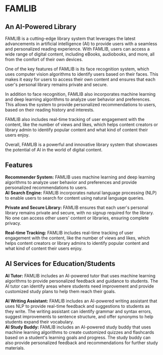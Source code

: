 #                                                           FAMLIB  
 ## An AI-Powered Library    
FAMLIB is a cutting-edge library system that leverages the latest advancements in artificial intelligence (AI) to provide users with a seamless and personalized reading experience. With FAMLIB, users can access a wide range of digital content, including eBooks, audiobooks, and more, all from the comfort of their own devices.  

One of the key features of FAMLIB is its face recognition system, which uses computer vision algorithms to identify users based on their faces. This makes it easy for users to access their own content and ensures that each user's personal library remains private and secure.  

In addition to face recognition, FAMLIB also incorporates machine learning and deep learning algorithms to analyze user behavior and preferences. This allows the system to provide personalized recommendations to users, based on their reading history and interests.  

FAMLIB also includes real-time tracking of user engagement with the content, like the number of views and likes, which helps content creators or library admin to identify popular content and what kind of content their users enjoy.  

Overall, FAMLIB is a powerful and innovative library system that showcases the potential of AI in the world of digital content.  

## Features  
**Recommender System:** FAMLIB uses machine learning and deep learning algorithms to analyze user behavior and preferences and provide personalized recommendations to users.  
**AI Search Engine:** FAMLIB incorporates natural language processing (NLP) to enable users to search for content using natural language queries.   

**Private and Secure Library:** FAMLIB ensures that each user's personal library remains private and secure, with no signup required for the library. No one can access other users' content or libraries, ensuring complete privacy.  

**Real-time Tracking:** FAMLIB includes real-time tracking of user engagement with the content, like the number of views and likes, which helps content creators or library admins to identify popular content and what kind of content their users enjoy.

## AI Services for Education/Students  
**AI Tutor:** FAMLIB includes an AI-powered tutor that uses machine learning algorithms to provide personalized feedback and guidance to students. The AI tutor can identify areas where students need improvement and provide customized study plans to help them reach their goals.  

**AI Writing Assistant:** FAMLIB includes an AI-powered writing assistant that uses NLP to provide real-time feedback and suggestions to students as they write. The writing assistant can identify grammar and syntax errors, suggest improvements to sentence structure, and offer synonyms to help students expand their vocabulary.  
**AI Study Buddy:** FAMLIB includes an AI-powered study buddy that uses machine learning algorithms to create customized quizzes and flashcards based on a student's learning goals and progress. The study buddy can also provide personalized feedback and recommendations for further study materials.  
